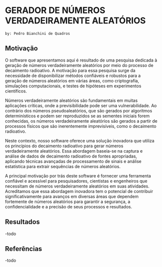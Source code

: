 # GERADOR DE NÚMEROS VERDADEIRAMENTE ALEATÓRIOS
`by: Pedro Bianchini de Quadros`

## Motivação
O software que apresentamos aqui é resultado de uma pesquisa dedicada à geração de números verdadeiramente aleatórios por meio do processo de decaimento radioativo. A motivação para essa pesquisa surge da necessidade de disponibilizar métodos confiáveis e robustos para a geração de números aleatórios em várias áreas, como criptografia, simulações computacionais, e testes de hipóteses em experimentos científicos.

Números verdadeiramente aleatórios são fundamentais em muitas aplicações críticas, onde a previsibilidade pode ser uma vulnerabilidade. Ao contrário dos números pseudoaleatórios, que são gerados por algoritmos determinísticos e podem ser reproduzidos se as sementes iniciais forem conhecidas, os números verdadeiramente aleatórios são gerados a partir de processos físicos que são inerentemente imprevisíveis, como o decaimento radioativo.

Neste contexto, nosso software oferece uma solução inovadora que utiliza os princípios do decaimento radioativo para gerar números verdadeiramente aleatórios. Essa abordagem baseia-se na captura e análise de dados de decaimento radioativo de fontes apropriadas, aplicando técnicas avançadas de processamento de sinais e análise estatística para extrair sequências de números aleatórios.

A principal motivação por trás deste software é fornecer uma ferramenta confiável e acessível para pesquisadores, cientistas e engenheiros que necessitam de números verdadeiramente aleatórios em suas atividades. Acreditamos que essa abordagem inovadora tem o potencial de contribuir significativamente para avanços em diversas áreas que dependem fortemente de números aleatórios para garantir a segurança, a confidencialidade e a precisão de seus processos e resultados.

## Resultados
-todo

## Referências
-todo
